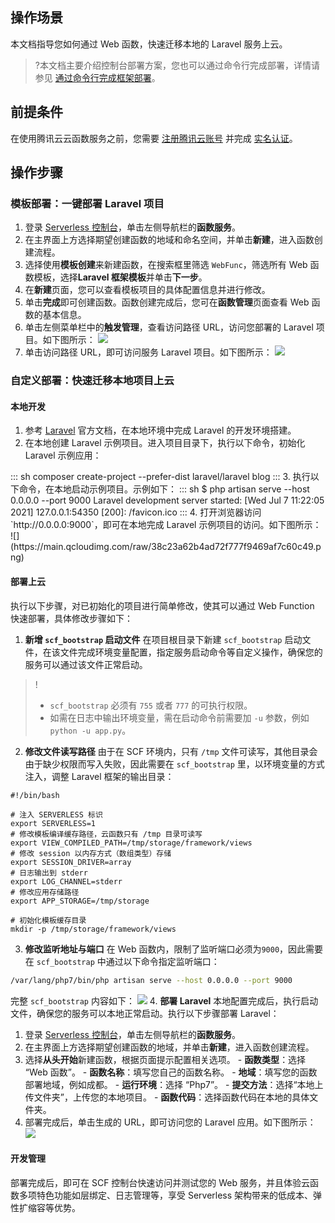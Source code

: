 ## 操作场景

本文档指导您如何通过 Web 函数，快速迁移本地的 Laravel 服务上云。


>?本文档主要介绍控制台部署方案，您也可以通过命令行完成部署，详情请参见 [通过命令行完成框架部署](https://cloud.tencent.com/document/product/583/59439)。

## 前提条件

在使用腾讯云云函数服务之前，您需要 [注册腾讯云账号](https://cloud.tencent.com/register?s_url=https%3A%2F%2Fcloud.tencent.com%2F) 并完成 [实名认证](https://cloud.tencent.com/document/product/378/3629)。


## 操作步骤

### 模板部署：一键部署 Laravel 项目
1. 登录 [Serverless 控制台](https://console.cloud.tencent.com/scf/index?rid=1)，单击左侧导航栏的**函数服务**。
2. 在主界面上方选择期望创建函数的地域和命名空间，并单击**新建**，进入函数创建流程。
3. 选择使用**模板创建**来新建函数，在搜索框里筛选 `WebFunc`，筛选所有 Web 函数模板，选择**Laravel 框架模板**并单击**下一步**。 
4. 在**新建**页面，您可以查看模板项目的具体配置信息并进行修改。
5. 单击**完成**即可创建函数。函数创建完成后，您可在**函数管理**页面查看 Web 函数的基本信息。
6. 单击左侧菜单栏中的**触发管理**，查看访问路径 URL，访问您部署的 Laravel 项目。如下图所示： 
![](https://qcloudimg.tencent-cloud.cn/raw/2a9b4c54c03da9ead651ed54e2105e69.png)
7. 单击访问路径 URL，即可访问服务 Laravel 项目。如下图所示： 
![](https://main.qcloudimg.com/raw/c862404be796d10bd999a577b69f8316.png)



### 自定义部署：快速迁移本地项目上云

#### 本地开发

1. 参考 [Laravel](https://laravel.com/docs/8.x#getting-started-on-macos) 官方文档，在本地环境中完成 Laravel 的开发环境搭建。
2. 在本地创建 Laravel 示例项目。进入项目目录下，执行以下命令，初始化 Laravel 示例应用：
<dx-codeblock>
:::  sh
composer create-project --prefer-dist laravel/laravel blog
:::
</dx-codeblock>
3. 执行以下命令，在本地启动示例项目。示例如下：
<dx-codeblock>
:::  sh
$ php artisan serve --host 0.0.0.0 --port 9000
   Laravel development server started: <http://0.0.0.0:9000>
   [Wed Jul  7 11:22:05 2021] 127.0.0.1:54350 [200]: /favicon.ico
:::
</dx-codeblock>
4. 打开浏览器访问 `http://0.0.0.0:9000`，即可在本地完成 Laravel 示例项目的访问。如下图所示： 
![](https://main.qcloudimg.com/raw/38c23a62b4ad72f777f9469af7c60c49.png)



#### 部署上云


执行以下步骤，对已初始化的项目进行简单修改，使其可以通过 Web Function 快速部署，具体修改步骤如下：



1. **新增 `scf_bootstrap` 启动文件**
在项目根目录下新建 `scf_bootstrap` 启动文件，在该文件完成环境变量配置，指定服务启动命令等自定义操作，确保您的服务可以通过该文件正常启动。
>!
>- `scf_bootstrap` 必须有 `755` 或者 `777` 的可执行权限。
>- 如需在日志中输出环境变量，需在启动命令前需要加 `-u` 参数，例如 `python -u app.py`。
2. **修改文件读写路径**
由于在 SCF 环境内，只有 `/tmp` 文件可读写，其他目录会由于缺少权限而写入失败，因此需要在 `scf_bootstrap` 里，以环境变量的方式注入，调整 Laravel 框架的输出目录：
```
#!/bin/bash

# 注入 SERVERLESS 标识
export SERVERLESS=1
# 修改模板编译缓存路径，云函数只有 /tmp 目录可读写
export VIEW_COMPILED_PATH=/tmp/storage/framework/views
# 修改 session 以内存方式（数组类型）存储
export SESSION_DRIVER=array
# 日志输出到 stderr
export LOG_CHANNEL=stderr
# 修改应用存储路径
export APP_STORAGE=/tmp/storage

# 初始化模板缓存目录
mkdir -p /tmp/storage/framework/views
```
3. **修改监听地址与端口**
在 Web 函数内，限制了监听端口必须为`9000`，因此需要在 `scf_bootstrap` 中通过以下命令指定监听端口：
```sh
/var/lang/php7/bin/php artisan serve --host 0.0.0.0 --port 9000
```
 完整 `scf_bootstrap` 内容如下：
![](https://main.qcloudimg.com/raw/089fb093fba05db7ebf41b6fc1cb7c86.png)
4. **部署 Laravel**
本地配置完成后，执行启动文件，确保您的服务可以本地正常启动。执行以下步骤部署 Laravel：
  1. 登录 [Serverless 控制台](https://console.cloud.tencent.com/scf/index?rid=1)，单击左侧导航栏的**函数服务**。
  2. 在主界面上方选择期望创建函数的地域，并单击**新建**，进入函数创建流程。
  3. 选择**从头开始**新建函数，根据页面提示配置相关选项。
    - **函数类型**：选择 “Web 函数”。
    - **函数名称**：填写您自己的函数名称。
    - **地域**：填写您的函数部署地域，例如成都。
    - **运行环境**：选择 “Php7”。
    - **提交方法**：选择“本地上传文件夹”，上传您的本地项目。
    - **函数代码**：选择函数代码在本地的具体文件夹。
  4. 部署完成后，单击生成的 URL，即可访问您的 Laravel 应用。如下图所示： 
![](https://main.qcloudimg.com/raw/a30df3d4ef68cc608bd01871f23bfba0.png)



#### 开发管理

部署完成后，即可在 SCF 控制台快速访问并测试您的 Web 服务，并且体验云函数多项特色功能如层绑定、日志管理等，享受 Serverless 架构带来的低成本、弹性扩缩容等优势。
